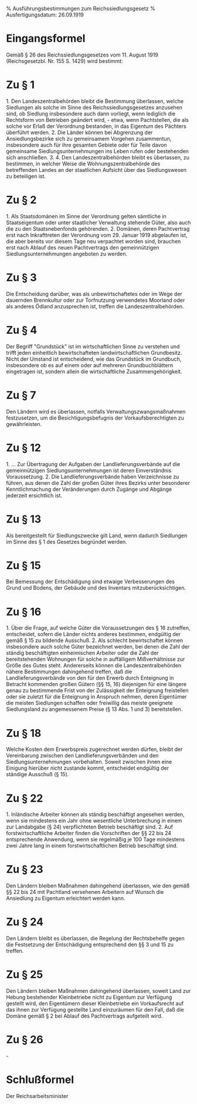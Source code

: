 % Ausführungsbestimmungen zum Reichssiedlungsgesetz
% Ausfertigungsdatum: 26.09.1919
 
# Eingangsformel

Gemäß § 26 des Reichssiedlungsgesetzes vom 11. August 1919 (Reichsgesetzbl. Nr. 155 S. 1429) wird bestimmt:

# Zu § 1

1\. Den Landeszentralbehörden bleibt die Bestimmung überlassen, welche Siedlungen als solche im Sinne des Reichssiedlungsgesetzes anzusehen sind, ob Siedlung insbesondere auch dann vorliegt, wenn lediglich die Rechtsform von Betrieben geändert wird, - etwa, wenn Pachtstellen, die als solche vor Erlaß der Verordnung bestanden, in das Eigentum des Pächters überführt werden. 2. Die Länder können bei Abgrenzung der Ansiedlungsbezirke sich zu gemeinsamem Vorgehen zusammentun, insbesondere auch für ihre gesamten Gebiete oder für Teile davon gemeinsame Siedlungsunternehmungen ins Leben rufen oder bestehenden sich anschließen. 3. 4. Den Landeszentralbehörden bleibt es überlassen, zu bestimmen, in welcher Weise die Wohnungszentralbehörde des betreffenden Landes an der staatlichen Aufsicht über das Siedlungswesen zu beteiligen ist.

# Zu § 2

1\. Als Staatsdomänen im Sinne der Verordnung gelten sämtliche in Staatseigentum oder unter staatlicher Verwaltung stehende Güter, also auch die zu den Staatsnebenfonds gehörenden. 2. Domänen, deren Pachtvertrag erst nach Inkrafttreten der Verordnung vom 29. Januar 1919 abgelaufen ist, die aber bereits vor diesem Tage neu verpachtet worden sind, brauchen erst nach Ablauf des neuen Pachtvertrags den gemeinnützigen Siedlungsunternehmungen angeboten zu werden.

# Zu § 3

Die Entscheidung darüber, was als unbewirtschaftetes oder im Wege der dauernden Brennkultur oder zur Torfnutzung verwendetes Moorland oder als anderes Ödland anzusprechen ist, treffen die Landeszentralbehörden.

# Zu § 4

Der Begriff "Grundstück" ist im wirtschaftlichen Sinne zu verstehen und trifft jeden einheitlich bewirtschafteten landwirtschaftlichen Grundbesitz. Nicht der Umstand ist entscheidend, wie das Grundstück im Grundbuch, insbesondere ob es auf einem oder auf mehreren Grundbuchblättern eingetragen ist, sondern allein die wirtschaftliche Zusammengehörigkeit.

# Zu § 7

Den Ländern wird es überlassen, notfalls Verwaltungszwangsmaßnahmen festzusetzen, um die Besichtigungsbefugnis der Vorkaufsberechtigten zu gewährleisten.

# Zu § 12

1\. ... Zur Übertragung der Aufgaben der Landlieferungsverbände auf die gemeinnützigen Siedlungsunternehmungen ist deren Einverständnis Voraussetzung. 2. Die Landlieferungsverbände haben Verzeichnisse zu führen, aus denen die Zahl der großen Güter ihres Bezirks unter besonderer Kenntlichmachung der Veränderungen durch Zugänge und Abgänge jederzeit ersichtlich ist.

# Zu § 13

Als bereitgestellt für Siedlungszwecke gilt Land, wenn dadurch Siedlungen im Sinne des § 1 des Gesetzes begründet werden.

# Zu § 15

Bei Bemessung der Entschädigung sind etwaige Verbesserungen des Grund und Bodens, der Gebäude und des Inventars mitzuberücksichtigen.

# Zu § 16

1\. Über die Frage, auf welche Güter die Voraussetzungen des § 16 zutreffen, entscheidet, sofern die Länder nichts anderes bestimmen, endgültig der gemäß § 15 zu bildende Ausschuß. 2. Als schlecht bewirtschaftet können insbesondere auch solche Güter bezeichnet werden, bei denen die Zahl der ständig beschäftigten einheimischen Arbeiter oder die Zahl der bereitstehenden Wohnungen für solche in auffälligem Mißverhältnisse zur Größe des Gutes steht. Andererseits können die Landeszentralbehörden nähere Bestimmungen dahingehend treffen, daß die Landlieferungsverbände von den für den Erwerb durch Enteignung in Betracht kommenden großen Gütern (§§ 15, 16) diejenigen für eine längere genau zu bestimmende Frist von der Zulässigkeit der Enteignung freistellen oder sie zuletzt für die Enteignung in Anspruch nehmen, deren Eigentümer die meisten Siedlungen schaffen oder freiwillig das meiste geeignete Siedlungsland zu angemessenem Preise (§ 13 Abs. 1 und 3) bereitstellen.

# Zu § 18

Welche Kosten dem Erwerbspreis zugerechnet werden dürfen, bleibt der Vereinbarung zwischen den Landlieferungsverbänden und den Siedlungsunternehmungen vorbehalten. Soweit zwischen ihnen eine Einigung hierüber nicht zustande kommt, entscheidet endgültig der ständige Ausschuß (§ 15).

# Zu § 22

1\. Inländische Arbeiter können als ständig beschäftigt angesehen werden, wenn sie mindestens ein Jahr ohne wesentliche Unterbrechung in einem zur Landabgabe (§ 24) verpflichteten Betrieb beschäftigt sind. 2. Auf forstwirtschaftliche Arbeiter finden die Vorschriften der §§ 22 bis 24 entsprechende Anwendung, wenn sie regelmäßig je 100 Tage mindestens zwei Jahre lang in einem forstwirtschaftlichen Betrieb beschäftigt sind.

# Zu § 23

Den Ländern bleiben Maßnahmen dahingehend überlassen, wie den gemäß §§ 22 bis 24 mit Pachtland versehenen Arbeitern auf Wunsch die Ansiedlung zu Eigentum erleichtert werden kann.

# Zu § 24

Den Ländern bleibt es überlassen, die Regelung der Rechtsbehelfe gegen die Festsetzung der Entschädigung entsprechend den §§ 3 und 15 zu treffen.

# Zu § 25

Den Ländern bleiben Maßnahmen dahingehend überlassen, soweit Land zur Hebung bestehender Kleinbetriebe nicht zu Eigentum zur Verfügung gestellt wird, den Eigentümern dieser Kleinbetriebe ein Vorkaufsrecht auf das ihnen zur Verfügung gestellte Land einzuräumen für den Fall, daß die Domäne gemäß § 2 bei Ablauf des Pachtvertrags aufgeteilt wird.

# Zu § 26

\-

# Schlußformel

Der Reichsarbeitsminister
